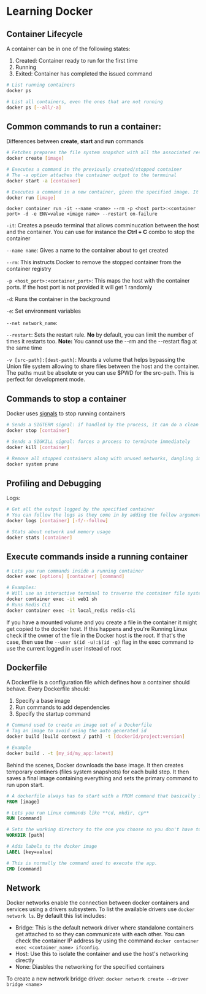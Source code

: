 # Learning Docker

## Container Lifecycle

A container can be in one of the following states:

1. Created: Container ready to run for the first time
2. Running
3. Exited: Container has completed the issued command

```sh
# List running containers
docker ps

# List all containers, even the ones that are not running
docker ps [--all/-a]
```

## Common commands to run a container:

Differences between **create**, **start** and **run** commands

```sh
# Fetches prepares the file system snapshot with all the associated resources to run the container
docker create [image]

# Executes a command in the previously created/stopped container
# The -a option attaches the container output to the termninal
docker start -a [container]

# Executes a command in a new container, given the specified image. It is like create + start
docker run [image]
```

`docker container run -it --name <name> --rm -p <host port>:<container port> -d -e ENV=value <image name> --restart on-failure`

`-it`: Creates a pseudo terminal that allows comminucation between the host and the container. 
You can use for instance the **Ctrl + C** combo to stop the container

`--name name`: Gives a name to the container about to get created

`--rm`: This instructs Docker to remove the stopped container from the container registry

`-p <host_port>:<container_port>`: This maps the host with the container ports. If the host port is not provided it will get 1 randomly

`-d`: Runs the container in the background

`-e`: Set environment variables

`--net network_name`: 

`--restart`: Sets the restart rule. **No** by default, you can limit the number of times it restarts too. 
**Note:** You cannot use the --rm and the --restart flag at the same time

`-v [src-path]:[dest-path]`: Mounts a volume that helps bypassing the Union file system allowing to share files between the host and the container. The paths must be absolute or you can use $PWD for the src-path. This is perfect for development mode.

## Commands to stop a container

Docker uses [signals](https://en.wikipedia.org/wiki/Signal_(IPC)) to stop running containers

```sh
# Sends a SIGTERM signal: if handled by the process, it can do a clean up and give it time to shut down
docker stop [container]

# Sends a SIGKILL signal: forces a process to terminate immediately
docker kill [container]

# Remove all stopped containers along with unused networks, dangling images and build cache
docker system prune
```

## Profiling and Debugging

Logs:

```sh
# Get all the output logged by the specified container
# You can follow the logs as they come in by adding the follow argument
docker logs [container] [-f/--follow]

# Stats about network and memory usage
docker stats [container]
```

## Execute commands inside a running container

```sh
# Lets you run commands inside a running container
docker exec [options] [container] [command]

# Examples:
# Will use an interactive terminal to traverse the container file system
docker container exec -it web1 sh
# Runs Redis CLI
docker container exec -it local_redis redis-cli
```

If you have a mounted volume and you create a file in the container it might get copied to the docker host. If this happens and you're Running Linux check if the owner of the file in the Docker host is the root. If that's the case, then use the `--user $(id -u):$(id -g)` flag in the exec command to use the current logged in user instead of root

## Dockerfile

A Dockerfile is a configuration file which defines how a container should behave. Every Dockerfile should:
1. Specify a base image
2. Run commands to add dependencies
3. Specify the startup command

```sh
# Command used to create an image out of a Dockerfile
# Tag an image to avoid using the auto generated id
docker build [build context / path] -t [dockerId/project:version]

# Example
docker build . -t [my_id/my_app:latest]

```

Behind the scenes, Docker downloads the base image. It then creates temporary continers (files system snapshots) for each build step. It then saves a final image containing everything and sets the primary command to run upon start.

```Dockerfile
# A dockerfile always has to start with a FROM command that basically imports a base image that can be another docker image or one you create from scratch.
FROM [image]

# Lets you run Linux commands like **cd, mkdir, cp**
RUN [command]

# Sets the working directory to the one you choose so you don't have to keep cd'ing into it
WORKDIR [path]

# Adds labels to the docker image
LABEL [key=value]

# This is normally the command used to execute the app.
CMD [command]
```

## Network

Docker networks enable the connection between docker containers and services using a drivers subsystem. To list the available drivers use `docker network ls`. By default this list includes: 
- Bridge: This is the default network driver where standalone containers get attached to so they can communicate with each other. You can check the container IP address by using the command `docker container exec <container_name> ifconfig`. 
- Host: Use this to isolate the container and use the host's networking directly
- None: Diasbles the networking for the specified containers

To create a new network bridge driver: `docker network create --driver bridge <name>`